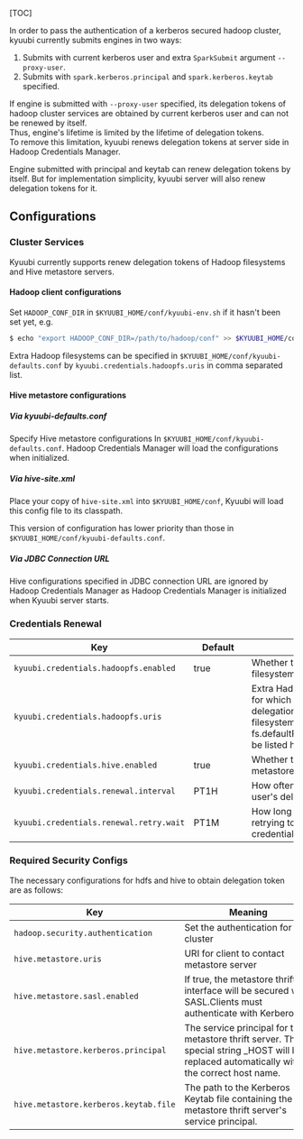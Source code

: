 [TOC]


In order to pass the authentication of a kerberos secured hadoop cluster, kyuubi currently submits
engines in two ways:
1. Submits with current kerberos user and extra `SparkSubmit` argument `--proxy-user`.
2. Submits with `spark.kerberos.principal` and `spark.kerberos.keytab` specified.

If engine is submitted with `--proxy-user` specified, its delegation tokens of hadoop cluster
services are obtained by current kerberos user and can not be renewed by itself.  
Thus, engine's lifetime is limited by the lifetime of delegation tokens.  
To remove this limitation, kyuubi renews delegation tokens at server side in Hadoop Credentials Manager.

Engine submitted with principal and keytab can renew delegation tokens by itself.
But for implementation simplicity, kyuubi server will also renew delegation tokens for it.

## Configurations

### Cluster Services

Kyuubi currently supports renew delegation tokens of Hadoop filesystems and Hive metastore servers.

#### Hadoop client configurations

Set `HADOOP_CONF_DIR` in `$KYUUBI_HOME/conf/kyuubi-env.sh` if it hasn't been set yet, e.g.

```bash
$ echo "export HADOOP_CONF_DIR=/path/to/hadoop/conf" >> $KYUUBI_HOME/conf/kyuubi-env.sh
```

Extra Hadoop filesystems can be specified in `$KYUUBI_HOME/conf/kyuubi-defaults.conf`
by `kyuubi.credentials.hadoopfs.uris` in comma separated list.

#### Hive metastore configurations

##### Via kyuubi-defaults.conf

Specify Hive metastore configurations In `$KYUUBI_HOME/conf/kyuubi-defaults.conf`. Hadoop Credentials
Manager will load the configurations when initialized.

##### Via hive-site.xml

Place your copy of `hive-site.xml` into `$KYUUBI_HOME/conf`, Kyuubi will load this config file to
its classpath.

This version of configuration has lower priority than those in `$KYUUBI_HOME/conf/kyuubi-defaults.conf`.

##### Via JDBC Connection URL

Hive configurations specified in JDBC connection URL are ignored by Hadoop Credentials Manager as
Hadoop Credentials Manager is initialized when Kyuubi server starts.

### Credentials Renewal

|                        Key                         |                                    Default                                    |                                                                                                        Meaning                                                                                                         |                  Type                   |                Since                 |
|----------------------------------------------------|-------------------------------------------------------------------------------|------------------------------------------------------------------------------------------------------------------------------------------------------------------------------------------------------------------------|-----------------------------------------|--------------------------------------|
| <code>kyuubi.credentials.hadoopfs.enabled</code>   | <div style='width: 65pt;word-wrap: break-word;white-space: normal'>true</div> | <div style='width: 170pt;word-wrap: break-word;white-space: normal'>Whether to renew Hadoop filesystem delegation tokens</div>                                                                                         | <div style='width: 30pt'>boolean</div>  | <div style='width: 20pt'>1.4.0</div> |
| <code>kyuubi.credentials.hadoopfs.uris</code>      | <div style='width: 65pt;word-wrap: break-word;white-space: normal'></div>     | <div style='width: 170pt;word-wrap: break-word;white-space: normal'>Extra Hadoop filesystem URIs for which to request delegation tokens. The filesystem that hosts fs.defaultFS does not need to be listed here.</div> | <div style='width: 30pt'>seq</div>      | <div style='width: 20pt'>1.4.0</div> |
| <code>kyuubi.credentials.hive.enabled</code>       | <div style='width: 65pt;word-wrap: break-word;white-space: normal'>true</div> | <div style='width: 170pt;word-wrap: break-word;white-space: normal'>Whether to renew Hive metastore delegation token</div>                                                                                             | <div style='width: 30pt'>boolean</div>  | <div style='width: 20pt'>1.4.0</div> |
| <code>kyuubi.credentials.renewal.interval</code>   | <div style='width: 65pt;word-wrap: break-word;white-space: normal'>PT1H</div> | <div style='width: 170pt;word-wrap: break-word;white-space: normal'>How often Kyuubi renews one user's delegation tokens</div>                                                                                         | <div style='width: 30pt'>duration</div> | <div style='width: 20pt'>1.4.0</div> |
| <code>kyuubi.credentials.renewal.retry.wait</code> | <div style='width: 65pt;word-wrap: break-word;white-space: normal'>PT1M</div> | <div style='width: 170pt;word-wrap: break-word;white-space: normal'>How long to wait before retrying to fetch new credentials after a failure.</div>                                                                   | <div style='width: 30pt'>duration</div> | <div style='width: 20pt'>1.4.0</div> |

### Required Security Configs

The necessary configurations for hdfs and hive to obtain delegation token are as follows:

|                       Key                        |                                                                                                       Meaning                                                                                                        |                                                              value                                                              |
|--------------------------------------------------|----------------------------------------------------------------------------------------------------------------------------------------------------------------------------------------------------------------------|---------------------------------------------------------------------------------------------------------------------------------|
| <code>hadoop.security.authentication</code>      | <div style='width: 170pt;word-wrap: break-word;white-space: normal'>Set the authentication for the cluster</div>                                                                                                     | <div style='width: 120pt;word-wrap: break-word;white-space: normal'>kerberos</div>                                              |
| <code>hive.metastore.uris</code>                 | <div style='width: 170pt;word-wrap: break-word;white-space: normal'>URI for client to contact metastore server</div>                                                                                                 | <div style='width: 120pt;word-wrap: break-word;white-space: normal'>thrift://{metastoreHost}:{metastorePort}}</div>             |
| <code>hive.metastore.sasl.enabled</code>         | <div style='width: 170pt;word-wrap: break-word;white-space: normal'>If true, the metastore thrift interface will be secured with SASL.Clients must authenticate with Kerberos.</div>                                 | <div style='width: 120pt;word-wrap: break-word;white-space: normal'>true</div>                                                  |
| <code>hive.metastore.kerberos.principal</code>   | <div style='width: 170pt;word-wrap: break-word;white-space: normal'>The service principal for the metastore thrift server. The special string _HOST will be replaced automatically with the correct host name.</div> | <div style='width: 120pt;word-wrap: break-word;white-space: normal'>for example hive/_HOST@${realm}</div>                       |
| <code>hive.metastore.kerberos.keytab.file</code> | <div style='width: 170pt;word-wrap: break-word;white-space: normal'>The path to the Kerberos Keytab file containing the metastore thrift server's service principal.</div>                                           | <div style='width: 120pt;word-wrap: break-word;white-space: normal'>for example /etc/security/keytabs/hive.service.keytab</div> |


